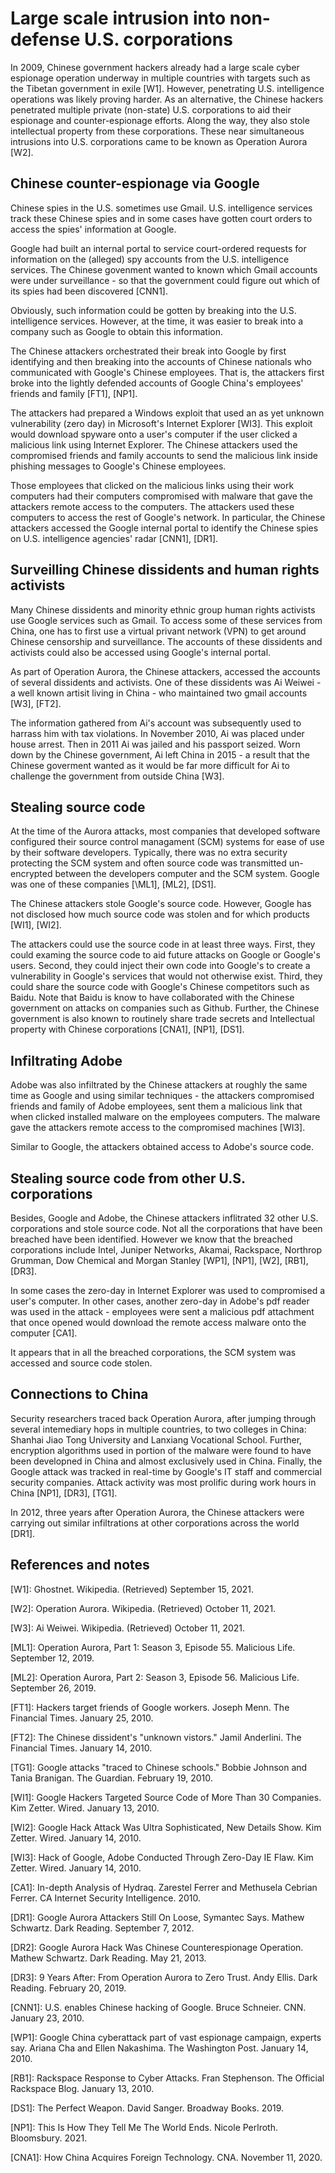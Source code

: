 # Large scale intrusion into non-defense U.S. corporations
In 2009, Chinese government hackers already had a large scale cyber espionage operation underway in multiple countries with targets such as the Tibetan government in exile \[W1\]. 
However, penetrating U.S. intelligence operations was likely proving harder.
As an alternative, the Chinese hackers penetrated multiple private (non-state) U.S. corporations to aid their espionage and counter-espionage efforts.
Along the way, they also stole intellectual property from these corporations. 
These near simultaneous intrusions into U.S. corporations came to be known as Operation Aurora \[W2\].

## Chinese counter-espionage via Google
Chinese spies in the U.S. sometimes use Gmail.
U.S. intelligence services track these Chinese spies and in some cases have gotten court orders to access the spies' information at Google.

Google had built an internal portal to service court-ordered requests for information on the (alleged) spy accounts from the U.S. intelligence services.
The Chinese govenment wanted to known which Gmail accounts were under surveillance - so that the government could figure out which of its spies had been discovered \[CNN1\].

Obviously, such information could be gotten by breaking into the U.S. intelligence services.
However, at the time, it was easier to break into a company such as Google to obtain this information.

The Chinese attackers orchestrated their break into Google by first identifying and then breaking into the accounts of Chinese nationals who communicated with Google's Chinese employees.
That is, the attackers first broke into the lightly defended accounts of Google China's employees' friends and family \[FT1\], \[NP1\].

The attackers had prepared a Windows exploit that used an as yet unknown vulnerability (zero day) in Microsoft's Internet Explorer \[WI3\].
This exploit would download spyware onto a user's computer if the user clicked a malicious link using Internet Explorer.
The Chinese attackers used the compromised friends and family accounts to send the malicious link inside phishing messages to Google's Chinese employees.

Those employees that clicked on the malicious links using their work computers had their computers compromised with malware that gave the attackers remote access to the computers.
The attackers used these computers to access the rest of Google's network.
In particular, the Chinese attackers accessed the Google internal portal to identify the Chinese spies on U.S. intelligence agencies' radar \[CNN1\], \[DR1\].

## Surveilling Chinese dissidents and human rights activists
Many Chinese dissidents and minority ethnic group human rights activists use Google services such as Gmail.
To access some of these services from China, one has to first use a virtual privant network (VPN) to get around Chinese censorship and surveillance.
The accounts of these dissidents and activists could also be accessed using Google's internal portal.

As part of Operation Aurora, the Chinese attackers, accessed the accounts of several dissidents and activists.
One of these dissidents was Ai Weiwei - a well known artisit living in China - who maintained two gmail accounts \[W3\], \[FT2\].

The information gathered from Ai's account was subsequently used to harrass him with tax violations.
In November 2010, Ai was placed under house arrest. 
Then in 2011 Ai was jailed and his passport seized. 
Worn down by the Chinese government, Ai left China in 2015 - a result that the Chinese goverment wanted as it would be far more difficult for Ai to challenge the government from outside China \[W3\].

## Stealing source code
At the time of the Aurora attacks, most companies that developed software configured their source control managament (SCM) systems for ease of use by their software developers.
Typically, there was no extra security protecting the SCM system and often source code was transmitted un-encrypted between the developers computer and the SCM system.
Google was one of these companies \[\ML1\], \[ML2\], \[DS1\].

The Chinese attackers stole Google's source code.
However, Google has not disclosed how much source code was stolen and for which products \[WI1\], \[WI2\].

The attackers could use the source code in at least three ways.
First, they could examing the source code to aid future attacks on Google or Google's users.
Second, they could inject their own code into Google's to create a vulnerability in Google's services that would not otherwise exist.
Third, they could share the source code with Google's Chinese competitors such as Baidu.
Note that Baidu is know to have collaborated with the Chinese government on attacks on companies such as Github.
Further, the Chinese government is also known to routinely share trade secrets and Intellectual property with Chinese corporations \[CNA1\], \[NP1\], \[DS1\].

## Infiltrating Adobe
Adobe was also infiltrated by the Chinese attackers at roughly the same time as Google and using similar techniques - the attackers compromised friends and family of Adobe employees, sent them a malicious link that when clicked installed malware on the employees computers.
The malware gave the attackers remote access to the compromised machines \[WI3\].

Similar to Google, the attackers obtained access to Adobe's source code. 

## Stealing source code from other U.S. corporations
Besides, Google and Adobe, the Chinese attackers inflitrated 32 other U.S. corporations and stole source code.
Not all the corporations that have been breached have been identified.
However we know that the breached corporations include Intel, Juniper Networks, Akamai, Rackspace, Northrop Grumman, Dow Chemical and Morgan Stanley \[WP1\], \[NP1\], \[W2\], \[RB1\], \[DR3\].

In some cases the zero-day in Internet Explorer was used to compromised a user's computer. 
In other cases, another zero-day in Adobe's pdf reader was used in the attack - employees were sent a malicious pdf attachment that once opened would download the remote access malware onto the computer \[CA1\].

It appears that in all the breached corporations, the SCM system was accessed and source code stolen.

## Connections to China
Security researchers traced back Operation Aurora, after jumping through several intemediary hops in multiple countries, to two colleges in China: Shanhai Jiao Tong University and Lanxiang Vocational School.
Further, encryption algorithms used in portion of the malware were found to have been developned in China and almost exclusively used in China.
Finally, the Google attack was tracked in real-time by Google's IT staff and commercial security companies.
Attack activity was most prolific during work hours in China \[NP1\], \[DR3\], \[TG1\].

In 2012, three years after Operation Aurora, the Chinese attackers were carrying out similar infiltrations at other corporations across the world \[DR1\].

## References and notes
\[W1\]: Ghostnet. Wikipedia. (Retrieved) September 15, 2021.

\[W2\]: Operation Aurora. Wikipedia. (Retrieved) October 11, 2021.

\[W3\]: Ai Weiwei. Wikipedia. (Retrieved) October 11, 2021.

\[ML1\]: Operation Aurora, Part 1: Season 3, Episode 55. Malicious Life. September 12, 2019.

\[ML2\]: Operation Aurora, Part 2: Season 3, Episode 56. Malicious Life. September 26, 2019.

\[FT1\]: Hackers target friends of Google workers. Joseph Menn. The Financial Times. January 25, 2010.

\[FT2\]: The Chinese dissident's "unknown vistors." Jamil Anderlini. The Financial Times. January 14, 2010.

\[TG1\]: Google attacks "traced to Chinese schools." Bobbie Johnson and Tania Branigan. The Guardian. February 19, 2010.

\[WI1\]: Google Hackers Targeted Source Code of More Than 30 Companies. Kim Zetter. Wired. January 13, 2010.

\[WI2\]: Google Hack Attack Was Ultra Sophisticated, New Details Show. Kim Zetter. Wired. January 14, 2010.

\[WI3\]: Hack of Google, Adobe Conducted Through Zero-Day IE Flaw. Kim Zetter. Wired. January 14, 2010.

\[CA1\]: In-depth Analysis of Hydraq. Zarestel Ferrer and Methusela Cebrian Ferrer. CA Internet Security Intelligence. 2010.

\[DR1\]: Google Aurora Attackers Still On Loose, Symantec Says. Mathew Schwartz. Dark Reading. September 7, 2012.

\[DR2\]: Google Aurora Hack Was Chinese Counterespionage Operation. Mathew Schwartz. Dark Reading. May 21, 2013.

\[DR3\]: 9 Years After: From Operation Aurora to Zero Trust. Andy Ellis. Dark Reading. February 20, 2019.

\[CNN1\]: U.S. enables Chinese hacking of Google. Bruce Schneier. CNN. January 23, 2010.

\[WP1\]: Google China cyberattack part of vast espionage campaign, experts say. Ariana Cha and Ellen Nakashima. The Washington Post. January 14, 2010.

\[RB1\]: Rackspace Response to Cyber Attacks. Fran Stephenson. The Official Rackspace Blog. January 13, 2010.

\[DS1\]: The Perfect Weapon. David Sanger. Broadway Books. 2019.

\[NP1\]: This Is How They Tell Me The World Ends. Nicole Perlroth. Bloomsbury. 2021.

\[CNA1\]: How China Acquires Foreign Technology. CNA. November 11, 2020.